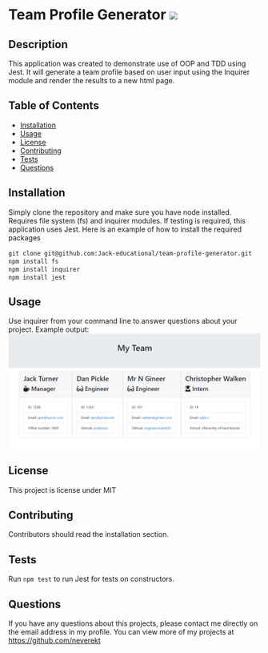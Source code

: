 # Team Profile Generator <image src="https://img.shields.io/badge/license-MIT-green/size=100">


## Description 
This application was created to demonstrate use of OOP and TDD using Jest. It will generate a team profile based on user input using the Inquirer module and render the results to a new html page.
 
## Table of Contents
* [Installation](#installation)
* [Usage](#usage)
* [License](#license)
* [Contributing](#contributing)
* [Tests](#tests)
* [Questions](#questions)

## Installation 
Simply clone the repository and make sure you have node installed. Requires file system (fs) and inquirer modules. If testing is required, this application uses Jest. Here is an example of how to install the required packages

```
git clone git@github.com:Jack-educational/team-profile-generator.git
npm install fs
npm install inquirer
npm install jest
```

## Usage 
Use inquirer from your command line to answer questions about your project. Example output: <br>
<img src="./output/output-example.png">

## License 
This project is license under MIT

## Contributing 
Contributors should read the installation section. 

## Tests
Run `npm test` to run Jest for tests on constructors. 

## Questions
If you have any questions about this projects, please contact me directly on the email address in my profile. You can view more of my projects at https://github.com/neverekt
